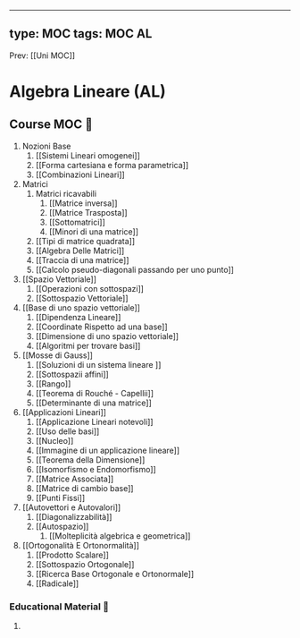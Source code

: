 
---
type: MOC 
tags: MOC AL 
---

Prev: [[Uni MOC]]

# Algebra Lineare (AL)

## Course MOC  📒

1. Nozioni Base
	1. [[Sistemi Lineari omogenei]]
	2. [[Forma cartesiana e forma parametrica]]
	3. [[Combinazioni Lineari]]
2. Matrici
	1. Matrici ricavabili
		1. [[Matrice inversa]]
		2. [[Matrice Trasposta]]
		3. [[Sottomatrici]]
		4. [[Minori di una matrice]]
	2. [[Tipi di matrice quadrata]]
	3. [[Algebra Delle Matrici]]
	4. [[Traccia di una matrice]]
	5. [[Calcolo pseudo-diagonali passando per uno punto]]
3. [[Spazio Vettoriale]]
	1. [[Operazioni con sottospazi]]
	2. [[Sottospazio Vettoriale]]
4. [[Base di uno spazio vettoriale]]
	1. [[Dipendenza Lineare]]
	2. [[Coordinate Rispetto ad una base]]
	3. [[Dimensione di uno spazio vettoriale]]
	4. [[Algoritmi per trovare basi]]
5. [[Mosse di Gauss]]
	1. [[Soluzioni di un sistema lineare ]]
	2. [[Sottospazii affini]]
	3. [[Rango]]
	4. [[Teorema di Rouché - Capellii]]
	5. [[Determinante di una matrice]]
6. [[Applicazioni Lineari]]
	1. [[Applicazione Lineari notevoli]]
	2. [[Uso delle basi]]
	3. [[Nucleo]]
	4. [[Immagine di un applicazione lineare]]
	5. [[Teorema della Dimensione]]
	6. [[Isomorfismo e Endomorfismo]]
	7. [[Matrice Associata]]
	8. [[Matrice di cambio base]]
	9. [[Punti Fissi]]
7. [[Autovettori e Autovalori]]
	1. [[Diagonalizzabilità]]
	2. [[Autospazio]]
		1. [[Molteplicità algebrica e geometrica]]
8. [[Ortogonalità E Ortonormalità]]
	1. [[Prodotto Scalare]]
	2. [[Sottospazio Ortogonale]]
	3. [[Ricerca Base Ortogonale e Ortonormale]]
	4. [[Radicale]]





### Educational Material 🧱
1. 

